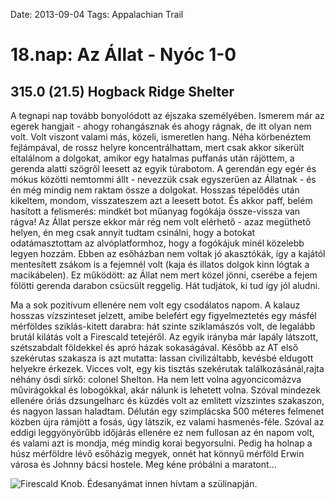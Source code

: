 Date: 2013-09-04
Tags: Appalachian Trail

# 18.nap: Az Állat - Nyóc 1-0

## 315.0 (21.5) Hogback Ridge Shelter

A tegnapi nap tovább bonyolódott az éjszaka személyében. Ismerem már az egerek hangjait - ahogy rohangásznak és ahogy rágnak, de itt olyan nem volt. Volt viszont valami más, közeli, ismeretlen hang. Néha körbenéztem fejlámpával, de rossz helyre koncentrálhattam, mert csak akkor sikerült eltalálnom a dolgokat, amikor egy hatalmas puffanás után rájöttem, a gerenda alatti szögről leesett az egyik túrabotom. A gerendán egy egér és mókus közötti nemtommi állt - nevezzük csak egyszerűen az Állatnak - és én még mindig nem raktam össze a dolgokat. Hosszas tépelődés után kikeltem, mondom, visszateszem azt a leesett botot. És akkor paff, belém hasított a felismerés: mindkét bot műanyag fogókája össze-vissza van rágva! Az Állat persze ekkor már rég nem volt elérhető - azaz megüthető helyen, én meg csak annyit tudtam csinálni, hogy a botokat odatámasztottam az alvóplatformhoz, hogy a fogókájuk minél közelebb legyen hozzám. Ebben az esőházban nem voltak jó akasztókák, így a kajától mentesített zsákom is a fejemnél volt (kaja és illatos dolgok kinn lógtak a macikábelen). Ez működött: az Állat nem mert közel jönni, cserébe a fejem fölötti gerenda darabon csücsült reggelig. Hát tudjátok, ki tud így jól aludni.

Ma a sok pozitívum ellenére nem volt egy csodálatos napom. A kalauz hosszas vízszinteset jelzett, amibe belefért egy figyelmeztetés egy másfél mérföldes sziklás-kitett darabra: hát szinte sziklamászós volt, de legalább brutál kilátás volt a Firescald tetejéről. Az egyik irányba már lapály látszott, szétszabdalt földekkel és apró házak sokaságával. Később az AT első szekérutas szakasza is azt mutatta: lassan civilizáltabb, kevésbé eldugott helyekre érkezek. Vicces volt, egy kis tisztás szekérutak találkozásánál,rajta néhány ósdi sírkő: colonel Shelton.
Ha nem lett volna agyoncicomázva művirágokkal és lobogókkal, akár nálunk is lehetett volna. Szóval mindezek ellenére óriás dzsungelharc és küzdés volt az említett vízszintes szakaszon, és nagyon lassan haladtam. Délután egy szimplácska 500 méteres felmenet közben újra rámjött a fosás, úgy látszik, ez valami hasmenés-féle. Szóval az eddigi leggyönyörűbb időjárás ellenére ez nem fullosan az én napom volt, és valami azt is mondja, még mindig korai begyorsulni. Pedig ha holnap a húsz mérföldre lévő esőházig megyek, onnét hat könnyű mérföld Erwin városa és Johnny bácsi hostele. Meg kéne próbálni a maratont...

![Firescald Knob. Édesanyámat innen hívtam a szülinapján.](https://lh3.googleusercontent.com/-OmAzkOl7Gc4/UoU5zTdFOhI/AAAAAAAAGm4/RpA-rVyjTaU/s800-Ic42/20130904_100523.jpg)